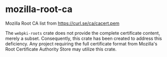# mozilla-root-ca
Mozilla Root CA list from https://curl.se/ca/cacert.pem

The `webpki-roots` crate does not provide the complete certificate content, merely a subset. Consequently, this crate has been created to address this deficiency. Any project requiring the full certificate format from Mozilla's Root Certificate Authority Store may utilize this crate.
